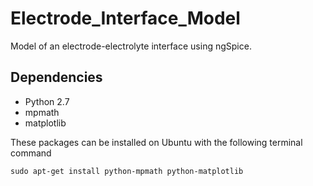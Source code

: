 # Electrode_Interface_Model
Model of an electrode-electrolyte interface using ngSpice.

## Dependencies
* Python 2.7
* mpmath
* matplotlib

These packages can be installed on Ubuntu with the following terminal command


    sudo apt-get install python-mpmath python-matplotlib
